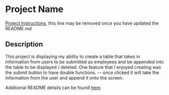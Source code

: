 # Project Name

[Project Instructions](./INSTRUCTIONS.md), this line may be removed once you have updated the README.md

## Description

This project is displaying my ability to create a table that takes in information from users to be submitted as employees and be appended into the table to be displayed / deleted. One feature that I enjoyed creating was the submit button to have double functions. -- once clicked it will take the information from the user and append it onto the screen. 

Additional README details can be found [here](https://github.com/PrimeAcademy/readme-template/blob/master/README.md).
